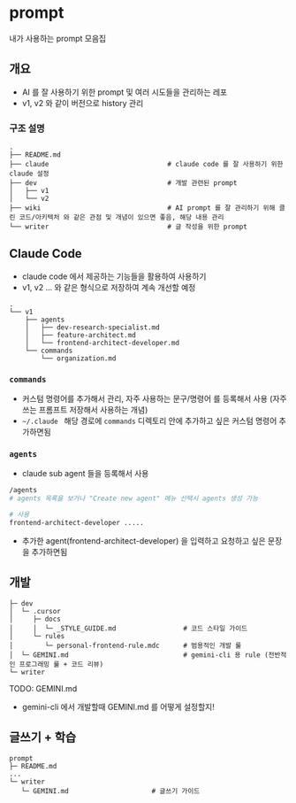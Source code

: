 # prompt

내가 사용하는 prompt 모음집

## 개요 
- AI 를 잘 사용하기 위한 prompt 및 여러 시도들을 관리하는 레포
- v1, v2 와 같이 버전으로 history 관리 

### 구조 설명 
```
.
├── README.md
├── claude                              # claude code 를 잘 사용하기 위한 claude 설정
├── dev                                 # 개발 관련된 prompt 
│   ├── v1
│   └── v2
├── wiki                                # AI prompt 를 잘 관리하기 위해 클린 코드/아키텍처 와 같은 관점 및 개념이 있으면 좋음, 해당 내용 관리 
└── writer                              # 글 작성을 위한 prompt 
```



## Claude Code
- claude code 에서 제공하는 기능들을 활용하여 사용하기
- v1, v2 ... 와 같은 형식으로 저장하여 계속 개선할 예정

```
.
└── v1
    ├── agents
    │   ├── dev-research-specialist.md
    │   ├── feature-architect.md
    │   └── frontend-architect-developer.md
    └── commands
        └── organization.md
```

### `commands`
- 커스텀 명령어를 추가해서 관리, 자주 사용하는 문구/명령어 를 등록해서 사용 (자주 쓰는 프롬프트 저장해서 사용하는 개념)
- `~/.claude ` 해당 경로에 `commands` 디렉토리 안에 추가하고 싶은 커스텀 명령어 추가하면됨 

### `agents`
- claude sub agent 들을 등록해서 사용 

```sh
/agents
# agents 목록을 보거나 "Create new agent" 메뉴 선택시 agents 생성 가능 
```

```sh
# 사용 
frontend-architect-developer .....
```
- 추가한 agent(frontend-architect-developer) 을 입력하고 요청하고 싶은 문장을 추가하면됨 


## 개발

```
├─ dev
│  └─ .cursor
│     ├─ docs
│     │  └─ _STYLE_GUIDE.md                 # 코드 스타일 가이드
│     └─ rules
│        └─ personal-frontend-rule.mdc      # 범용적인 개발 룰
│  └─ GEMINI.md                             # gemini-cli 용 rule (전반적인 프로그래밍 룰 + 코드 리뷰)
└─ writer
```

TODO: GEMINI.md

- gemini-cli 에서 개발할때 GEMINI.md 를 어떻게 설정할지!

## 글쓰기 + 학습

```
prompt
├─ README.md
...
└─ writer
   └─ GEMINI.md                     # 글쓰기 가이드
```

